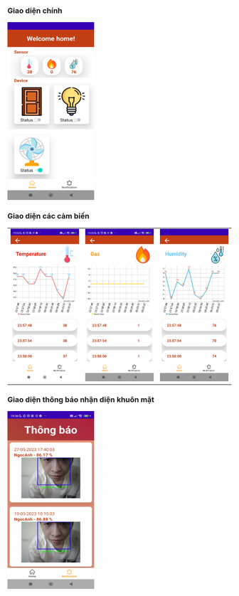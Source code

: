 <h3> Giao diện chính </h3>

<img src="./img_md/z4400735444564_82bf9e906fa94a1b13604e46aac47182.jpg" width="195" height="400">

<h3> Giao diện các cảm biến </h3>

| | | |
|---|---|---|
| ![Image 1](./img_md/z4400735417407_a98ac438726614e0da925c72eff64e7f.jpg) | ![Image 2](./img_md/z4400735419516_466a3519e9fcf5ede67c5a9a1afc9622.jpg) | ![Image 3](./img_md/z4400735434068_3ac9b892277b9e45f648cd82cc45b64e.jpg) |

<h3> Giao diện thông báo nhận diện khuôn mặt </h3>

<img src="./img_md/z4400735444563_ece371cbb9e789273951349071d2b2be.jpg" width="195" height="400">



